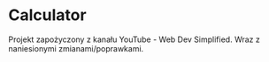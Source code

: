 # Calculator

Projekt zapożyczony z kanału YouTube - Web Dev Simplified. Wraz z naniesionymi zmianami/poprawkami.
